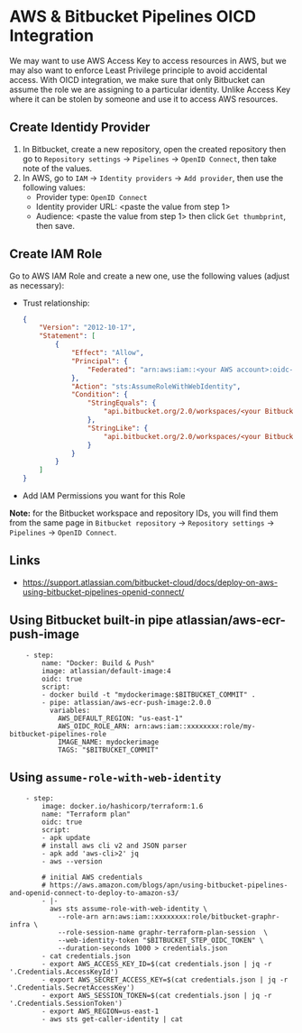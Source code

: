 # AWS & Bitbucket Pipelines OICD Integration
We may want to use AWS Access Key to access resources in AWS, but we may also want to enforce Least Privilege principle to avoid accidental access. With OICD integration, we make sure that only Bitbucket can assume the role we are assigning to a particular identity. Unlike Access Key where it can be stolen by someone and use it to access AWS resources.

## Create Identidy Provider
1. In Bitbucket, create a new repository, open the created repository then go to `Repository settings` -> `Pipelines` -> `OpenID Connect`, then take note of the values.
1. In AWS, go to `IAM` -> `Identity providers` -> `Add provider`, then use the following values:
   - Provider type: `OpenID Connect`
   - Identity provider URL: <paste the value from step 1>
   - Audience: <paste the value from step 1>
   then click `Get thumbprint`, then save.

## Create IAM Role
Go to AWS IAM Role and create a new one, use the following values (adjust as necessary):
- Trust relationship:
  ```json
  {
      "Version": "2012-10-17",
      "Statement": [
          {
              "Effect": "Allow",
              "Principal": {
                  "Federated": "arn:aws:iam::<your AWS account>:oidc-provider/api.bitbucket.org/2.0/workspaces/<your Bitbucket workspace>/pipelines-config/identity/oidc"
              },
              "Action": "sts:AssumeRoleWithWebIdentity",
              "Condition": {
                  "StringEquals": {
                      "api.bitbucket.org/2.0/workspaces/<your Bitbucket workspace>/pipelines-config/identity/oidc:aud": "ari:cloud:bitbucket::workspace/<your Bitbucket workspace id (UUID)>"
                  },
                  "StringLike": {
                      "api.bitbucket.org/2.0/workspaces/<your Bitbucket workspace>/pipelines-config/identity/oidc:sub": "<your Bitbucket repository id including brackets (UUID)>:*"
                  }
              }
          }
      ]
  }
  ```
- Add IAM Permissions you want for this Role

**Note:** for the Bitbucket workspace and repository IDs, you will find them from the same page in `Bitbucket repository` -> `Repository settings` -> `Pipelines` -> `OpenID Connect`.

## Links
- https://support.atlassian.com/bitbucket-cloud/docs/deploy-on-aws-using-bitbucket-pipelines-openid-connect/

## Using Bitbucket built-in pipe atlassian/aws-ecr-push-image
```shell
    - step:
        name: "Docker: Build & Push"
        image: atlassian/default-image:4
        oidc: true
        script:
        - docker build -t "mydockerimage:$BITBUCKET_COMMIT" .
        - pipe: atlassian/aws-ecr-push-image:2.0.0
          variables:
            AWS_DEFAULT_REGION: "us-east-1"
            AWS_OIDC_ROLE_ARN: arn:aws:iam::xxxxxxxx:role/my-bitbucket-pipelines-role
            IMAGE_NAME: mydockerimage
            TAGS: "$BITBUCKET_COMMIT"
```

## Using `assume-role-with-web-identity`
```shell
    - step:
        image: docker.io/hashicorp/terraform:1.6
        name: "Terraform plan"
        oidc: true
        script:
        - apk update
        # install aws cli v2 and JSON parser
        - apk add 'aws-cli>2' jq
        - aws --version

        # initial AWS credentials
        # https://aws.amazon.com/blogs/apn/using-bitbucket-pipelines-and-openid-connect-to-deploy-to-amazon-s3/
        - |-
          aws sts assume-role-with-web-identity \
            --role-arn arn:aws:iam::xxxxxxxx:role/bitbucket-graphr-infra \
            --role-session-name graphr-terraform-plan-session  \
            --web-identity-token "$BITBUCKET_STEP_OIDC_TOKEN" \
            --duration-seconds 1000 > credentials.json
        - cat credentials.json
        - export AWS_ACCESS_KEY_ID=$(cat credentials.json | jq -r '.Credentials.AccessKeyId')
        - export AWS_SECRET_ACCESS_KEY=$(cat credentials.json | jq -r '.Credentials.SecretAccessKey')
        - export AWS_SESSION_TOKEN=$(cat credentials.json | jq -r '.Credentials.SessionToken')
        - export AWS_REGION=us-east-1
        - aws sts get-caller-identity | cat
```

